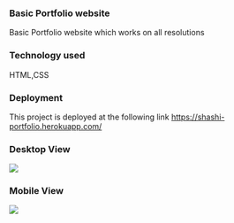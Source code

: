 ### Basic Portfolio website

Basic Portfolio website which works on all resolutions 

### Technology used

HTML,CSS 


### Deployment

This project is deployed at the following link
https://shashi-portfolio.herokuapp.com/

### Desktop View
![](https://serving.photos.photobox.com/027369842ac82c7ba13a082889d6aa3742da2e77baf2a4ad1f94ff6382032543f1c19fe9.jpg)

### Mobile View

![](https://serving.photos.photobox.com/96338452029c49bd22577b3c2849655113bfe9277ad27c401e0f283834197fe9312a2dc1.jpg)